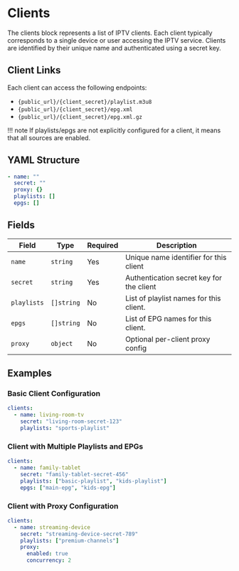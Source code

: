 # Clients

The clients block represents a list of IPTV clients. Each client typically corresponds to a single device or user
accessing the IPTV service. Clients are identified by their unique name and authenticated using a secret key.

## Client Links

Each client can access the following endpoints:

- `{public_url}/{client_secret}/playlist.m3u8`
- `{public_url}/{client_secret}/epg.xml`
- `{public_url}/{client_secret}/epg.xml.gz`

!!! note
    If playlists/epgs are not explicitly configured for a client, it means that all sources are enabled.

## YAML Structure

```yaml
- name: ""
  secret: ""
  proxy: {}
  playlists: []
  epgs: []
```

## Fields

| Field       | Type       | Required | Description                              |
|-------------|------------|----------|------------------------------------------|
| `name`      | `string`   | Yes      | Unique name identifier for this client   |
| `secret`    | `string`   | Yes      | Authentication secret key for the client |
| `playlists` | `[]string` | No       | List of playlist names for this client.   |
| `epgs`      | `[]string` | No       | List of EPG names for this client.        |
| `proxy`     | `object`   | No       | Optional per-client proxy config         |

## Examples

### Basic Client Configuration

```yaml
clients:
  - name: living-room-tv
    secret: "living-room-secret-123"
    playlists: "sports-playlist"
```

### Client with Multiple Playlists and EPGs

```yaml
clients:
  - name: family-tablet
    secret: "family-tablet-secret-456"
    playlists: ["basic-playlist", "kids-playlist"]
    epgs: ["main-epg", "kids-epg"]
```

### Client with Proxy Configuration

```yaml
clients:
  - name: streaming-device
    secret: "streaming-device-secret-789"
    playlists: ["premium-channels"]
    proxy:
      enabled: true
      concurrency: 2
```
